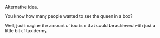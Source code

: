 Alternative idea.

You know how many people wanted to see the queen in a box?

Well, just imagine the amount of tourism that could be achieved with just a little bit of taxidermy.